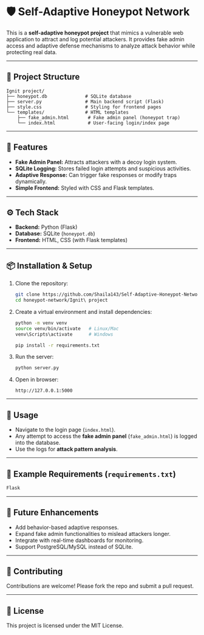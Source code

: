 # 🛡️ Self-Adaptive Honeypot Network  

This is a **self-adaptive honeypot project** that mimics a vulnerable web application to attract and log potential attackers. It provides fake admin access and adaptive defense mechanisms to analyze attack behavior while protecting real data.  

---

## 📂 Project Structure  

```
Ignit project/
├── honeypot.db              # SQLite database
├── server.py                # Main backend script (Flask)
├── style.css                # Styling for frontend pages
└── templates/               # HTML templates
    ├── fake_admin.html       # Fake admin panel (honeypot trap)
    └── index.html            # User-facing login/index page
```

---

## 🚀 Features  

- **Fake Admin Panel:** Attracts attackers with a decoy login system.  
- **SQLite Logging:** Stores failed login attempts and suspicious activities.  
- **Adaptive Response:** Can trigger fake responses or modify traps dynamically.  
- **Simple Frontend:** Styled with CSS and Flask templates.  

---

## ⚙️ Tech Stack  

- **Backend:** Python (Flask)  
- **Database:** SQLite (`honeypot.db`)  
- **Frontend:** HTML, CSS (with Flask templates)  

---

## 📦 Installation & Setup  

1. Clone the repository:  
   ```bash
   git clone https://github.com/Shaila143/Self-Adaptive-Honeypot-Network.git
   cd honeypot-network/Ignit\ project
   ```

2. Create a virtual environment and install dependencies:  
   ```bash
   python -m venv venv
   source venv/bin/activate   # Linux/Mac
   venv\Scripts\activate      # Windows

   pip install -r requirements.txt
   ```

3. Run the server:  
   ```bash
   python server.py
   ```

4. Open in browser:  
   ```
   http://127.0.0.1:5000
   ```

---

## 📖 Usage  

- Navigate to the login page (`index.html`).  
- Any attempt to access the **fake admin panel** (`fake_admin.html`) is logged into the database.  
- Use the logs for **attack pattern analysis**.  

---

## 🧪 Example Requirements (`requirements.txt`)  

```txt
Flask
```

---

## 🔮 Future Enhancements  

- Add behavior-based adaptive responses.  
- Expand fake admin functionalities to mislead attackers longer.  
- Integrate with real-time dashboards for monitoring.  
- Support PostgreSQL/MySQL instead of SQLite.  

---

## 🤝 Contributing  

Contributions are welcome! Please fork the repo and submit a pull request.  

---

## 📜 License  

This project is licensed under the MIT License.  
